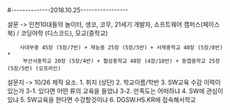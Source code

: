 #--------------2018.10.25-----------------

설문 -> 인천10대들의 놀이터, 생코, 코무, 21세기 개발자, 
        소프트웨어 캠퍼스(페이스북) / 코딩야학 (디스코드), 모교(중학교)
        
        사대부중 45장 (5장/7반) + 재능중 25장 (5장/5반) + 서재중학교 40장 (5장/8반) + 
         부산서중학교 20장 (5장/4반) + 협성중학교 40장 (4장/10반) + 동엽중학교 25장 (5장/5반) (오프라인)
           
설문지 -> 10/26 제작
        요소. 
        1. 취지 (상단)
        2. 학교이름/학반
        3. SW교육 수감 이력이 있는가
        3-1. 있다면 어떤 류의 교육을 들었냐
        3-2. 만족도는 어떠하냐
        4. SW에 관심이 있냐
        5. SW교육을 한다면 수강할것이냐
        6. DGSW.HS.KR에 접속해서학교 
